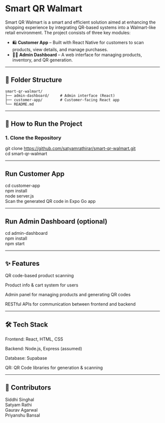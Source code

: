 # Smart QR Walmart

Smart QR Walmart is a smart and efficient solution aimed at enhancing the shopping experience by integrating QR-based systems into a Walmart-like retail environment. The project consists of three key modules:

* 🛍️ **Customer App** – Built with React Native for customers to scan products, view details, and manage purchases.  
* 🧑‍💼 **Admin Dashboard** – A web interface for managing products, inventory, and QR generation.  

---

## 📁 Folder Structure

```
smart-qr-walmart/
├── admin-dashboard/     # Admin interface (React)           
├── customer-app/        # Customer-facing React app
└── README.md
```

---

## 🚀 How to Run the Project

### 1. Clone the Repository
git clone https://github.com/satyamrathirar/smart-qr-walmart.git  
cd smart-qr-walmart

---

## Run Customer App
cd customer-app  
npm install  
node server.js    
Scan the generated QR code in Expo Go app   

---

## Run Admin Dashboard (optional)
cd admin-dashboard  
npm install  
npm start  

---

## ✨ Features
QR code-based product scanning

Product info & cart system for users

Admin panel for managing products and generating QR codes

RESTful APIs for communication between frontend and backend

---

## 🛠️ Tech Stack
Frontend: React, HTML, CSS

Backend: Node.js, Express (assumed)

Database: Supabase  

QR: QR Code libraries for generation & scanning

---

## 👥 Contributors
Siddhi Singhal  
Satyam Rathi  
Gaurav Agarwal  
Priyanshu Bansal  
